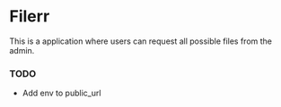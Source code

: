 # Filerr

This is a application where users can request all possible files from the admin.

### TODO

- Add env to public_url
